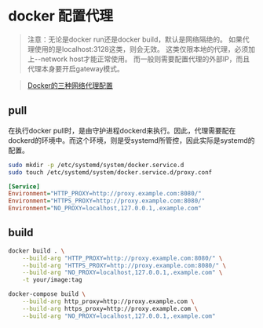 # docker 配置代理

> 注意：无论是docker run还是docker build，默认是网络隔绝的。 如果代理使用的是localhost:3128这类，则会无效。 这类仅限本地的代理，必须加上--network host才能正常使用。 而一般则需要配置代理的外部IP，而且代理本身要开启gateway模式。

> [Docker的三种网络代理配置](https://note.qidong.name/2020/05/docker-proxy/)

## pull

在执行docker pull时，是由守护进程dockerd来执行。因此，代理需要配在dockerd的环境中。而这个环境，则是受systemd所管控，因此实际是systemd的配置。

```bash
sudo mkdir -p /etc/systemd/system/docker.service.d
sudo touch /etc/systemd/system/docker.service.d/proxy.conf
```

```ini
[Service]
Environment="HTTP_PROXY=http://proxy.example.com:8080/"
Environment="HTTPS_PROXY=http://proxy.example.com:8080/"
Environment="NO_PROXY=localhost,127.0.0.1,.example.com"
```

## build

```bash
docker build . \
    --build-arg "HTTP_PROXY=http://proxy.example.com:8080/" \
    --build-arg "HTTPS_PROXY=http://proxy.example.com:8080/" \
    --build-arg "NO_PROXY=localhost,127.0.0.1,.example.com" \
    -t your/image:tag

docker-compose build \
    --build-arg http_proxy=http://proxy.example.com \
    --build-arg https_proxy=http://proxy.example.com \
    --build-arg "NO_PROXY=localhost,127.0.0.1,.example.com"
```